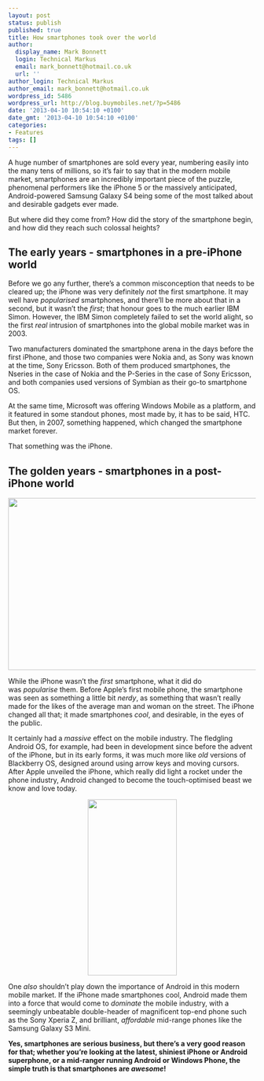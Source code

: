 ```yaml
---
layout: post
status: publish
published: true
title: How smartphones took over the world
author:
  display_name: Mark Bonnett
  login: Technical Markus
  email: mark_bonnett@hotmail.co.uk
  url: ''
author_login: Technical Markus
author_email: mark_bonnett@hotmail.co.uk
wordpress_id: 5486
wordpress_url: http://blog.buymobiles.net/?p=5486
date: '2013-04-10 10:54:10 +0100'
date_gmt: '2013-04-10 10:54:10 +0100'
categories:
- Features
tags: []
---
```

<p><span class="postStandFirst">A huge number of smartphones are sold every year, numbering easily into the many tens of millions, so it&rsquo;s fair to say that in the modern mobile market, smartphones are an incredibly important piece of the puzzle, phenomenal performers like the iPhone 5 or the massively anticipated, Android-powered Samsung Galaxy S4 being some of the most talked about and desirable gadgets ever made.</span></p>
<p>But where did they come from? How did the story of the smartphone begin, and how did they reach such colossal heights?</p>
<h2>The early years - smartphones in a pre-iPhone world</h2>
<p>Before we go any further, there&rsquo;s a common misconception that needs to be cleared up; the iPhone was very definitely&nbsp;<em>not</em>&nbsp;the first smartphone. It may well have&nbsp;<em>popularised</em>&nbsp;smartphones, and there&rsquo;ll be more about that in a second, but it wasn&rsquo;t the&nbsp;<em>first</em>; that honour goes to the much earlier IBM Simon. However, the IBM Simon completely failed to set the world alight, so the first&nbsp;<em>real</em>&nbsp;intrusion of smartphones into the global mobile market was in 2003.</p>
<p>Two manufacturers dominated the smartphone arena in the days before the first iPhone, and those two companies were Nokia and, as Sony was known at the time, Sony Ericsson. Both of them produced smartphones, the Nseries in the case of Nokia and the P-Series in the case of Sony Ericsson, and both companies used versions of Symbian as their go-to smartphone OS.</p>
<p>At the same time, Microsoft was offering Windows Mobile as a platform, and it featured in some standout phones, most made by, it has to be said, HTC. But then, in 2007, something happened, which changed the smartphone market forever.</p>
<p>That something was the iPhone.</p>
<h2>The golden years - smartphones in a post-iPhone world</h2>
<p style="text-align: center;"><strong><img class="aligncenter" alt="" src="http://www.swayaminfotech.com/blog/wp-content/uploads/2011/02/iphone-2g.jpg" width="600" height="350" /></strong></p>
<p style="text-align: left;">While the iPhone wasn&rsquo;t the&nbsp;<em>first</em>&nbsp;smartphone, what it did do was&nbsp;<em>popularise</em>&nbsp;them. Before Apple&rsquo;s first mobile phone, the smartphone was seen as something a little bit&nbsp;<em>nerdy</em>, as something that wasn&rsquo;t really made for the likes of the average man and woman on the street. The iPhone changed all that; it made smartphones&nbsp;<em>cool</em>, and desirable, in the eyes of the public.</p>
<p style="text-align: left;">It certainly had a&nbsp;<em>massive</em>&nbsp;effect on the mobile industry. The fledgling Android OS, for example, had been in development since before the advent of the iPhone, but in its early forms, it was much more like&nbsp;<em>old</em>&nbsp;versions of Blackberry OS, designed around using arrow keys and moving cursors. After Apple unveiled the iPhone, which really did light a rocket under the phone industry, Android changed to become the touch-optimised beast we know and love today.</p>
<p style="text-align: center;"><strong><img class="aligncenter" alt="" src="https://www.buymobilephones.net/prodimg/sony_xperia_z_white.jpg" width="181" height="358" /></strong></p>
<p>One&nbsp;<em>also</em>&nbsp;shouldn&rsquo;t play down the importance of Android in this modern mobile market. If the iPhone made smartphones cool, Android made them into a force that would come to&nbsp;<em>dominate</em>&nbsp;the mobile industry, with a seemingly unbeatable double-header of magnificent top-end phone such as the Sony Xperia Z, and brilliant,&nbsp;<em>affordable</em>&nbsp;mid-range phones like the Samsung Galaxy S3 Mini.</p>
<p><strong>Yes, smartphones are serious business, but there&rsquo;s a very good reason for that; whether you&rsquo;re looking at the latest, shiniest iPhone or Android superphone, or a mid-ranger running Android or Windows Phone, the simple truth is that smartphones are&nbsp;<em>awesome</em>!&nbsp;</strong></p>

